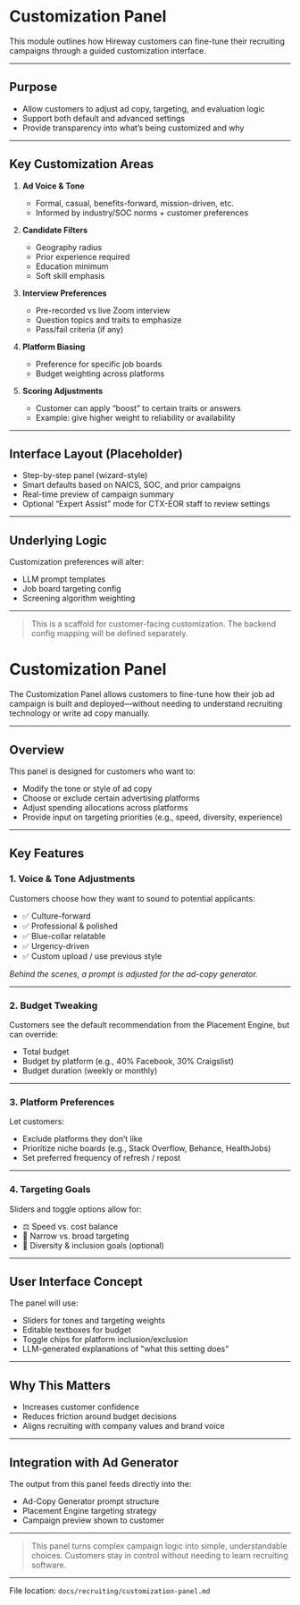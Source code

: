 # Customization Panel

This module outlines how Hireway customers can fine-tune their recruiting campaigns through a guided customization interface.

---

## Purpose

- Allow customers to adjust ad copy, targeting, and evaluation logic
- Support both default and advanced settings
- Provide transparency into what’s being customized and why

---

## Key Customization Areas

1. **Ad Voice & Tone**
   - Formal, casual, benefits-forward, mission-driven, etc.
   - Informed by industry/SOC norms + customer preferences

2. **Candidate Filters**
   - Geography radius
   - Prior experience required
   - Education minimum
   - Soft skill emphasis

3. **Interview Preferences**
   - Pre-recorded vs live Zoom interview
   - Question topics and traits to emphasize
   - Pass/fail criteria (if any)

4. **Platform Biasing**
   - Preference for specific job boards
   - Budget weighting across platforms

5. **Scoring Adjustments**
   - Customer can apply “boost” to certain traits or answers
   - Example: give higher weight to reliability or availability

---

## Interface Layout (Placeholder)

- Step-by-step panel (wizard-style)
- Smart defaults based on NAICS, SOC, and prior campaigns
- Real-time preview of campaign summary
- Optional “Expert Assist” mode for CTX-EOR staff to review settings

---

## Underlying Logic

Customization preferences will alter:
- LLM prompt templates
- Job board targeting config
- Screening algorithm weighting

---

> This is a scaffold for customer-facing customization. The backend config mapping will be defined separately.

# Customization Panel

The Customization Panel allows customers to fine-tune how their job ad campaign is built and deployed—without needing to understand recruiting technology or write ad copy manually.

---

## Overview

This panel is designed for customers who want to:
- Modify the tone or style of ad copy
- Choose or exclude certain advertising platforms
- Adjust spending allocations across platforms
- Provide input on targeting priorities (e.g., speed, diversity, experience)

---

## Key Features

### 1. Voice & Tone Adjustments
Customers choose how they want to sound to potential applicants:
- ✅ Culture-forward
- ✅ Professional & polished
- ✅ Blue-collar relatable
- ✅ Urgency-driven
- ✅ Custom upload / use previous style

*Behind the scenes, a prompt is adjusted for the ad-copy generator.*

---

### 2. Budget Tweaking

Customers see the default recommendation from the Placement Engine, but can override:
- Total budget
- Budget by platform (e.g., 40% Facebook, 30% Craigslist)
- Budget duration (weekly or monthly)

---

### 3. Platform Preferences

Let customers:
- Exclude platforms they don’t like
- Prioritize niche boards (e.g., Stack Overflow, Behance, HealthJobs)
- Set preferred frequency of refresh / repost

---

### 4. Targeting Goals

Sliders and toggle options allow for:
- ⚖️ Speed vs. cost balance
- 🎯 Narrow vs. broad targeting
- 👥 Diversity & inclusion goals (optional)

---

## User Interface Concept

The panel will use:
- Sliders for tones and targeting weights
- Editable textboxes for budget
- Toggle chips for platform inclusion/exclusion
- LLM-generated explanations of "what this setting does"

---

## Why This Matters

- Increases customer confidence
- Reduces friction around budget decisions
- Aligns recruiting with company values and brand voice

---

## Integration with Ad Generator

The output from this panel feeds directly into the:
- Ad-Copy Generator prompt structure
- Placement Engine targeting strategy
- Campaign preview shown to customer

---

> This panel turns complex campaign logic into simple, understandable choices. Customers stay in control without needing to learn recruiting software.

---

File location: `docs/recruiting/customization-panel.md`

